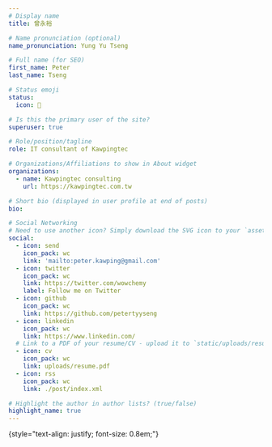 ```yaml
---
# Display name
title: 曾永裕

# Name pronunciation (optional)
name_pronunciation: Yung Yu Tseng

# Full name (for SEO)
first_name: Peter
last_name: Tseng

# Status emoji
status:
  icon: 🚶

# Is this the primary user of the site?
superuser: true

# Role/position/tagline
role: IT consultant of Kawpingtec

# Organizations/Affiliations to show in About widget
organizations:
  - name: Kawpingtec consulting
    url: https://kawpingtec.com.tw

# Short bio (displayed in user profile at end of posts)
bio: 

# Social Networking
# Need to use another icon? Simply download the SVG icon to your `assets/media/icons/` folder.
social:
  - icon: send
    icon_pack: wc
    link: 'mailto:peter.kawping@gmail.com'
  - icon: twitter
    icon_pack: wc
    link: https://twitter.com/wowchemy
    label: Follow me on Twitter
  - icon: github
    icon_pack: wc
    link: https://github.com/petertyyseng
  - icon: linkedin
    icon_pack: wc
    link: https://www.linkedin.com/
  # Link to a PDF of your resume/CV - upload it to `static/uploads/resume.pdf`
  - icon: cv
    icon_pack: wc
    link: uploads/resume.pdf
  - icon: rss
    icon_pack: wc
    link: ./post/index.xml

# Highlight the author in author lists? (true/false)
highlight_name: true
---
```



{style="text-align: justify; font-size: 0.8em;"}
